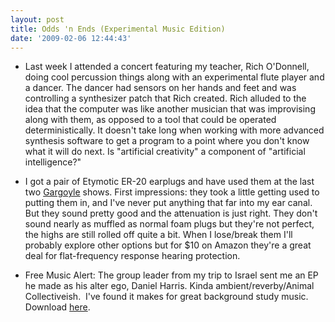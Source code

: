 ```yaml
---
layout: post
title: Odds 'n Ends (Experimental Music Edition)
date: '2009-02-06 12:44:43'
---
```



- Last week I attended a concert featuring my teacher, Rich O'Donnell, doing cool percussion things along with an experimental flute player and a dancer. The dancer had sensors on her hands and feet and was controlling a synthesizer patch that Rich created. Rich alluded to the idea that the computer was like another musician that was improvising along with them, as opposed to a tool that could be operated deterministically. It doesn't take long when working with more advanced synthesis software to get a program to a point where you don't know what it will do next. Is "artificial creativity" a component of "artificial intelligence?"

- I got a pair of Etymotic ER-20 earplugs and have used them at the last two [Gargoyle](http://www.thegargoylestl.com/) shows. First impressions: they took a little getting used to putting them in, and I've never put anything that far into my ear canal. But they sound pretty good and the attenuation is just right. They don't sound nearly as muffled as normal foam plugs but they're not perfect, the highs are still rolled off quite a bit. When I lose/break them I'll probably explore other options but for $10 on Amazon they're a great deal for flat-frequency response hearing protection.

- Free Music Alert: The group leader from my trip to Israel sent me an EP he made as his alter ego, Daniel Harris. Kinda ambient/reverby/Animal Collectiveish.  I've found it makes for great background study music. Download [here](http://files.filefront.com/Faarminals+Aarminals+and+szip/;13221899;/fileinfo.html).



